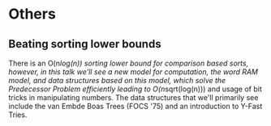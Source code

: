 # Others

## Beating sorting lower bounds

There is an O(n*log(n)) sorting lower bound for comparison based sorts, however, in this talk we'll see a new model for computation, the word RAM model, and data structures based on this model, which solve the Predecessor Problem efficiently leading to O(n*sqrt(log(n))) and usage of bit tricks in manipulating numbers. The data structures that we'll primarily see include the van Embde Boas Trees (FOCS '75) and an introduction to Y-Fast Tries.
